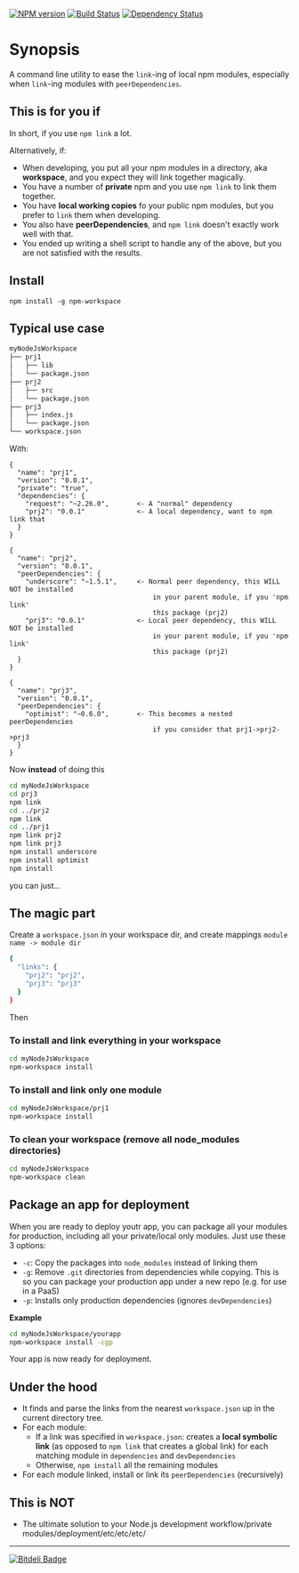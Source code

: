 [![NPM version](https://badge.fury.io/js/npm-workspace.png)](http://badge.fury.io/js/npm-workspace)
[![Build Status](https://travis-ci.org/mariocasciaro/npm-workspace.png)](https://travis-ci.org/mariocasciaro/npm-workspace)
[![Dependency Status](https://gemnasium.com/mariocasciaro/npm-workspace.png)](https://gemnasium.com/mariocasciaro/npm-workspace)

# Synopsis

A command line utility to ease the `link`-ing of local npm modules,
especially when `link`-ing modules with `peerDependencies`.

## This is for you if

In short, if you use `npm link` a lot.

Alternatively, if:

- When developing, you put all your npm modules in a directory, aka **workspace**, and you expect they will link together magically.
- You have a number of **private** npm and you use `npm link` to link them together.
- You have **local working copies** fo your public npm modules, but you prefer to `link` them when developing.
- You also have **peerDependencies**, and `npm link` doesn't exactly work well with that.
- You ended up writing a shell script to handle any of the above, but you are not satisfied with the results.

## Install

```
npm install -g npm-workspace
```

## Typical use case

```sh
myNodeJsWorkspace
├── prj1
│   ├── lib
│   └── package.json
├── prj2
│   ├── src
│   └── package.json
├── prj3
│   ├── index.js
│   └── package.json
└── workspace.json
```

With:
```
{
  "name": "prj1",
  "version": "0.0.1",
  "private": "true",
  "dependencies": {
    "request": "~2.26.0",       <- A "normal" dependency
    "prj2": "0.0.1"             <- A local dependency, want to npm link that
  }
}
```

```
{
  "name": "prj2",
  "version": "0.0.1",
  "peerDependencies": {
    "underscore": "~1.5.1",     <- Normal peer dependency, this WILL NOT be installed
                                    in your parent module, if you 'npm link' 
                                    this package (prj2)
    "prj3": "0.0.1"             <- Local peer dependency, this WILL NOT be installed
                                    in your parent module, if you 'npm link' 
                                    this package (prj2)
  }
}
```

```
{
  "name": "prj3",
  "version": "0.0.1",
  "peerDependencies": {
    "optimist": "~0.6.0",       <- This becomes a nested peerDependencies
                                    if you consider that prj1->prj2->prj3
  }
}
```

Now **instead** of doing this

```sh
cd myNodeJsWorkspace
cd prj3
npm link
cd ../prj2
npm link
cd ../prj1
npm link prj2
npm link prj3
npm install underscore
npm install optimist
npm install
```

you can just...

## The magic part

Create a `workspace.json` in your workspace dir, and create mappings `module name -> module dir`
```sh
{
  "links": {
    "prj2": "prj2",
    "prj3": "prj3"
  }
}
```

Then

### To install and link everything in your workspace
```sh
cd myNodeJsWorkspace
npm-workspace install
```

### To install and link only one module
```sh
cd myNodeJsWorkspace/prj1
npm-workspace install
```

### To clean your workspace (remove all node_modules directories)
```sh
cd myNodeJsWorkspace
npm-workspace clean
```

## Package an app for deployment

When you are ready to deploy youtr app, you can package all your modules for production, including all your private/local only modules. Just use these 3 options:

* `-c`: Copy the packages into `node_modules` instead of linking them
* `-g`: Remove `.git` directories from dependencies while copying. This is so you can package your production app under a new repo (e.g. for use in a PaaS)
* `-p`: Installs only production dependencies (ignores `devDependencies`)

__Example__
```sh
cd myNodeJsWorkspace/yourapp
npm-workspace install -cgp
```

Your app is now ready for deployment.


## Under the hood

- It finds and parse the links from the nearest `workspace.json` up in the current directory tree.
- For each module:
    - If a link was specified in `workspace.json`: creates a **local symbolic link** (as opposed to `npm link` that creates a global link) for each matching module in `dependencies` and  `devDependencies`
    - Otherwise, `npm install` all the remaining modules
- For each module linked, install or link its `peerDependencies` (recursively)

## This is NOT

- The ultimate solution to your Node.js development workflow/private modules/deployment/etc/etc/etc/

-----

[![Bitdeli Badge](https://d2weczhvl823v0.cloudfront.net/mariocasciaro/npm-workspace/trend.png)](https://bitdeli.com/free "Bitdeli Badge")

